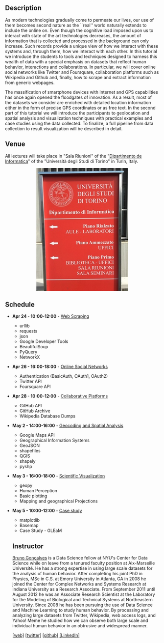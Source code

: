 ## Description

As modern technologies gradually come to permeate our lives, our use of them becomes second nature as the ``real'' world naturally extends to include the online on. Even though the cognitive load imposed upon us to interact with state of the art technologies decreases, the amount of information that is collected and processed in the background can only increase. Such records provide a unique view of how we interact with these systems and, through them, how we interact with each other. In this tutorial we introduce the students to tools and techniques designed to harness this wealth of data with a special emphasis on datasets that reflect human behavior, interactions and collaborations. In particular, we will cover online social networks like Twitter and Foursquare, collaboration platforms such as Wikipedia and Github and, finally, how to scrape and extract information from generic webpages. 

The massification of smartphone devices with Internet and GPS capabilities has once again opened the floodgates of innovation. As a result, most of the datasets we consider are enriched with detailed location information either in the form of precise GPS coordinates or as free text. In the second part of this tutorial we will introduce the participants to geolocation and spatial analysis and visualization techniques with practical examples and case studies using the data collected. To finalize, a full pipeline from data collection to result visualization will be described in detail.

## Venue

All lectures will take place in "Sala Riunioni" of the "[Dipartimento de Informatica](https://www.google.it/maps/place/Universit%C3%A0+di+Torino+-+Dipartimento+di+Informatica/@45.0901604,7.6570523,17z/data=!3m1!4b1!4m5!3m4!1s0x47886db2ab717cef:0x405a8e3daad8d89e!8m2!3d45.0901566!4d7.659241?hl=en)" of the "Università degli Studi di Torino" in Turin, Italy. 

<div style="text-align:center"><img src ="unito.jpg" /></div>

## Schedule


- **Apr 24 - 10:00-12:00** - [Web Scraping](lecture1)
  * urllib
  * requests
  * json
  * Google Developer Tools
  * BeautifulSoup
  * PyQuery
  * NetworkX

- **Apr 26 - 16:00-18:00** - [Online Social Networks](lecture2)
  * Authentication (BasicAuth, OAuth1, OAuth2)
  * Twitter API
  * Foursquare API
    

- **Apr 28 - 10:00-12:00** - [Collaborative Platforms](lecture3)
  * GitHub API
  * GitHub Archive
  * Wikipedia Database Dumps

- **May 2 - 14:00-16:00** - [Geocoding and Spatial Analysis](lecture4)
  * Google Maps API
  * Geographical Information Systems
  * GeoJSON
  * shapefiles
  * QGIS
  * shapely
  * pyshp

- **May 3 - 16:00-18:00** - [Scientific Visualization](lecture5)
  * geopy
  * Human Perception
  * Basic plotting
  * Mapping and geographical Projections

- **May 5 - 10:00-12:00** - [Case study](lecture6)
  * matplotlib
  * Basemap
  * Case Study - GLEaM

  ## Instructor

  [Bruno Gonçalves](http://www.bgoncalves.com) is a Data Science fellow at NYU's Center for Data Science while on leave from a tenured faculty position at Aix-Marseille Université. He has a strong expertise in using large scale datasets for the analysis of human behavior. After completing his joint PhD in Physics, MSc in C.S. at Emory University in Atlanta, GA in 2008 he joined the Center for Complex Networks and Systems Research at Indiana University as a Research Associate. From September 2011 until August 2012 he was an Associate Research Scientist at the Laboratory for the Modeling of Biological and Technical Systems at Northeastern University. Since 2008 he has been pursuing the use of Data Science and Machine Learning to study human behavior. By processing and analyzing large datasets from Twitter, Wikipedia, web access logs, and Yahoo! Meme he studied how we can observe both large scale and individual human behavior in an obtrusive and widespread manner.

  [[web]](http://www.bgoncalves.com) [[twitter]](https://twitter.com/bgoncalves) [[github]](http://github.com/bmtgoncalves/) [[LinkedIn]](https://www.linkedin.com/in/bmtgoncalves/)